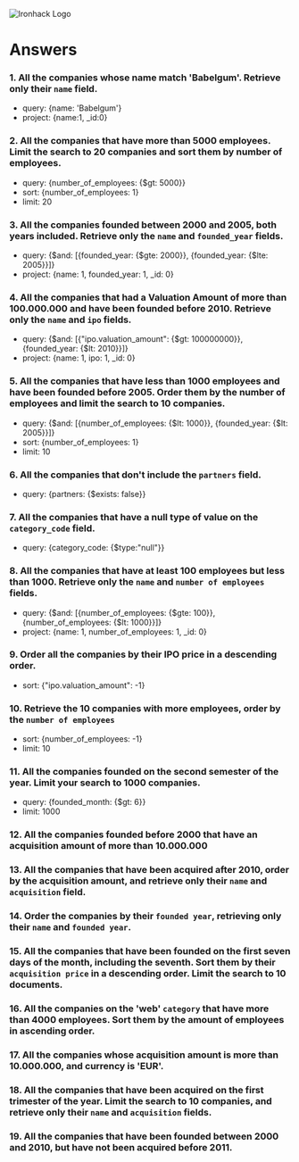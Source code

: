 ![Ironhack Logo](https://i.imgur.com/1QgrNNw.png)

# Answers

### 1. All the companies whose name match 'Babelgum'. Retrieve only their `name` field.

- query: {name: 'Babelgum'}
- project: {name:1, _id:0}

### 2. All the companies that have more than 5000 employees. Limit the search to 20 companies and sort them by **number of employees**.

- query: {number_of_employees: {$gt: 5000}}
- sort: {number_of_employees: 1}
- limit: 20

### 3. All the companies founded between 2000 and 2005, both years included. Retrieve only the `name` and `founded_year` fields.

- query: {$and: [{founded_year: {$gte: 2000}}, {founded_year: {$lte: 2005}}]}
- project: {name: 1, founded_year: 1, _id: 0}

### 4. All the companies that had a Valuation Amount of more than 100.000.000 and have been founded before 2010. Retrieve only the `name` and `ipo` fields.

- query: {$and: [{"ipo.valuation_amount": {$gt: 100000000}}, {founded_year: {$lt: 2010}}]}
- project: {name: 1, ipo: 1, _id: 0}

### 5. All the companies that have less than 1000 employees and have been founded before 2005. Order them by the number of employees and limit the search to 10 companies.

- query: {$and: [{number_of_employees: {$lt: 1000}}, {founded_year: {$lt: 2005}}]}
- sort: {number_of_employees: 1}
- limit: 10

### 6. All the companies that don't include the `partners` field.

- query: {partners: {$exists: false}}

### 7. All the companies that have a null type of value on the `category_code` field.

- query: {category_code: {$type:"null"}}

### 8. All the companies that have at least 100 employees but less than 1000. Retrieve only the `name` and `number of employees` fields.

- query: {$and: [{number_of_employees: {$gte: 100}}, {number_of_employees: {$lt: 1000}}]}
- project: {name: 1, number_of_employees: 1, _id: 0}

### 9. Order all the companies by their IPO price in a descending order.

- sort: {"ipo.valuation_amount": -1}

### 10. Retrieve the 10 companies with more employees, order by the `number of employees`

- sort: {number_of_employees: -1}
- limit: 10

### 11. All the companies founded on the second semester of the year. Limit your search to 1000 companies.

- query: {founded_month: {$gt: 6}}
- limit: 1000

<!-- ### 12. All the companies that have been 'deadpooled' after the third year. -->

<!-- Your Code Goes Here -->

### 12. All the companies founded before 2000 that have an acquisition amount of more than 10.000.000

<!-- Your Code Goes Here -->

### 13. All the companies that have been acquired after 2010, order by the acquisition amount, and retrieve only their `name` and `acquisition` field.

<!-- Your Code Goes Here -->

### 14. Order the companies by their `founded year`, retrieving only their `name` and `founded year`.

<!-- Your Code Goes Here -->

### 15. All the companies that have been founded on the first seven days of the month, including the seventh. Sort them by their `acquisition price` in a descending order. Limit the search to 10 documents.

<!-- Your Code Goes Here -->

### 16. All the companies on the 'web' `category` that have more than 4000 employees. Sort them by the amount of employees in ascending order.

<!-- Your Code Goes Here -->

### 17. All the companies whose acquisition amount is more than 10.000.000, and currency is 'EUR'.

<!-- Your Code Goes Here -->

### 18. All the companies that have been acquired on the first trimester of the year. Limit the search to 10 companies, and retrieve only their `name` and `acquisition` fields.

<!-- Your Code Goes Here -->

### 19. All the companies that have been founded between 2000 and 2010, but have not been acquired before 2011.

<!-- Your Code Goes Here -->
